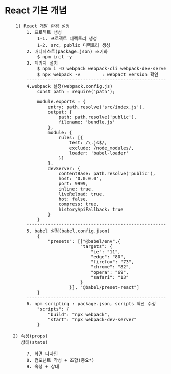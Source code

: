 # React 기본 개념

<pre>
    1) React 개발 환경 설정
        1. 프로젝트 생성
            1-1. 프로젝트 디렉토리 생성
            1-2. src, public 디렉토리 생성
        2. 매니페스트(package.json) 초기화
            $ npm init -y
        3. 패키지 설치
            $ npm i -D webpack webpack-cli webpack-dev-server react react-dom @babel/core babel-loader @babel/preset-env @babel/preset-react
            $ npx webpack -v        : webpact version 확인
        --------------------------------------------------------
        4.webpack 설정(webpack.config.js)
            const path = require('path');

            module.exports = {
                entry: path.resolve('src/index.js'),
                output: {
                    path: path.resolve('public'),
                    filename: 'bundle.js'
                },
                module: {
                    rules: [{
                        test: /\.js$/,
                        exclude: /node_modules/,
                        loader: 'babel-loader'
                    }]
                },
                devServer: {
                    contentBase: path.resolve('public'),
                    host: '0.0.0.0',
                    port: 9999,
                    inline: true,
                    liveReload: true,
                    hot: false,
                    compress: true,
                    historyApiFallback: true
                }    
            }
        --------------------------------------------------------
        5. babel 설정(babel.config.json)
            {
                "presets": [["@babel/env",{
                            "targets": {
                                "ie": "11",
                                "edge": "80",
                                "firefox": "73",
                                "chrome": "82",
                                "opera": "69",
                                "safari": "13"
                            }
                        }], "@babel/preset-react"]
            }
        --------------------------------------------------------
        6. npm scripting : package.json, scripts 섹션 수정
            "scripts": {
                "build": "npx webpack",
                "start": "npx webpack-dev-server"
            }
   
   2) 속성(props)
      상태(state)
   
        7. 화면 디자인
        8. 컴포넌트 작성 + 조합(중요*)
        9. 속성 + 상태
</pre>